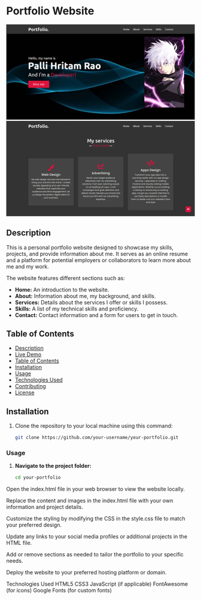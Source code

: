 # Portfolio Website

![Project Image](i1.png)
![Project Image](i2.png)
## Description

This is a personal portfolio website designed to showcase my skills, projects, and provide information about me. It serves as an online resume and a platform for potential employers or collaborators to learn more about me and my work.

The website features different sections such as:

- **Home:** An introduction to the website.
- **About:** Information about me, my background, and skills.
- **Services:** Details about the services I offer or skills I possess.
- **Skills:** A list of my technical skills and proficiency.
- **Contact:** Contact information and a form for users to get in touch.

## Table of Contents

- [Description](#description)
- [Live Demo](#live-demo)
- [Table of Contents](#table-of-contents)
- [Installation](#installation)
- [Usage](#usage)
- [Technologies Used](#technologies-used)
- [Contributing](#contributing)
- [License](#license)

## Installation

1. Clone the repository to your local machine using this command:

   ```bash
   git clone https://github.com/your-username/your-portfolio.git
### Usage

1. **Navigate to the project folder:**

   ```bash
   cd your-portfolio
Open the index.html file in your web browser to view the website locally.

Replace the content and images in the index.html file with your own information and project details.

Customize the styling by modifying the CSS in the style.css file to match your preferred design.

Update any links to your social media profiles or additional projects in the HTML file.

Add or remove sections as needed to tailor the portfolio to your specific needs.

Deploy the website to your preferred hosting platform or domain.

Technologies Used
HTML5
CSS3
JavaScript (if applicable)
FontAwesome (for icons)
Google Fonts (for custom fonts)
